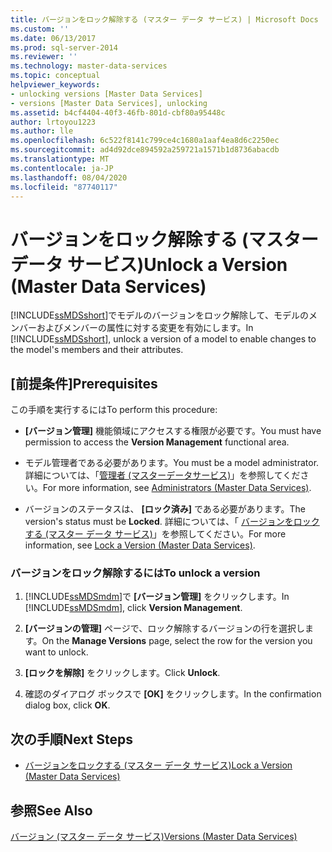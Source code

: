 ```yaml
---
title: バージョンをロック解除する (マスター データ サービス) | Microsoft Docs
ms.custom: ''
ms.date: 06/13/2017
ms.prod: sql-server-2014
ms.reviewer: ''
ms.technology: master-data-services
ms.topic: conceptual
helpviewer_keywords:
- unlocking versions [Master Data Services]
- versions [Master Data Services], unlocking
ms.assetid: b4cf4404-40f3-46fb-801d-cbf80a95448c
author: lrtoyou1223
ms.author: lle
ms.openlocfilehash: 6c522f8141c799ce4c1680a1aaf4ea8d6c2250ec
ms.sourcegitcommit: ad4d92dce894592a259721a1571b1d8736abacdb
ms.translationtype: MT
ms.contentlocale: ja-JP
ms.lasthandoff: 08/04/2020
ms.locfileid: "87740117"
---
```

# <a name="unlock-a-version-master-data-services"></a><span data-ttu-id="39e97-102">バージョンをロック解除する (マスター データ サービス)</span><span class="sxs-lookup"><span data-stu-id="39e97-102">Unlock a Version (Master Data Services)</span></span>
  <span data-ttu-id="39e97-103">[!INCLUDE[ssMDSshort](../includes/ssmdsshort-md.md)]でモデルのバージョンをロック解除して、モデルのメンバーおよびメンバーの属性に対する変更を有効にします。</span><span class="sxs-lookup"><span data-stu-id="39e97-103">In [!INCLUDE[ssMDSshort](../includes/ssmdsshort-md.md)], unlock a version of a model to enable changes to the model's members and their attributes.</span></span>  
  
## <a name="prerequisites"></a><span data-ttu-id="39e97-104">[前提条件]</span><span class="sxs-lookup"><span data-stu-id="39e97-104">Prerequisites</span></span>  
 <span data-ttu-id="39e97-105">この手順を実行するには</span><span class="sxs-lookup"><span data-stu-id="39e97-105">To perform this procedure:</span></span>  
  
-   <span data-ttu-id="39e97-106">**[バージョン管理]** 機能領域にアクセスする権限が必要です。</span><span class="sxs-lookup"><span data-stu-id="39e97-106">You must have permission to access the **Version Management** functional area.</span></span>  
  
-   <span data-ttu-id="39e97-107">モデル管理者である必要があります。</span><span class="sxs-lookup"><span data-stu-id="39e97-107">You must be a model administrator.</span></span> <span data-ttu-id="39e97-108">詳細については、「[管理者 &#40;マスターデータサービス&#41;](administrators-master-data-services.md)」を参照してください。</span><span class="sxs-lookup"><span data-stu-id="39e97-108">For more information, see [Administrators &#40;Master Data Services&#41;](administrators-master-data-services.md).</span></span>  
  
-   <span data-ttu-id="39e97-109">バージョンのステータスは、 **[ロック済み]** である必要があります。</span><span class="sxs-lookup"><span data-stu-id="39e97-109">The version's status must be **Locked**.</span></span> <span data-ttu-id="39e97-110">詳細については、「 [バージョンをロックする (マスター データ サービス)](../../2014/master-data-services/lock-a-version-master-data-services.md)」を参照してください。</span><span class="sxs-lookup"><span data-stu-id="39e97-110">For more information, see [Lock a Version &#40;Master Data Services&#41;](../../2014/master-data-services/lock-a-version-master-data-services.md).</span></span>  
  
### <a name="to-unlock-a-version"></a><span data-ttu-id="39e97-111">バージョンをロック解除するには</span><span class="sxs-lookup"><span data-stu-id="39e97-111">To unlock a version</span></span>  
  
1.  <span data-ttu-id="39e97-112">[!INCLUDE[ssMDSmdm](../includes/ssmdsmdm-md.md)]で **[バージョン管理]** をクリックします。</span><span class="sxs-lookup"><span data-stu-id="39e97-112">In [!INCLUDE[ssMDSmdm](../includes/ssmdsmdm-md.md)], click **Version Management**.</span></span>  
  
2.  <span data-ttu-id="39e97-113">**[バージョンの管理]** ページで、ロック解除するバージョンの行を選択します。</span><span class="sxs-lookup"><span data-stu-id="39e97-113">On the **Manage Versions** page, select the row for the version you want to unlock.</span></span>  
  
3.  <span data-ttu-id="39e97-114">**[ロックを解除]** をクリックします。</span><span class="sxs-lookup"><span data-stu-id="39e97-114">Click **Unlock**.</span></span>  
  
4.  <span data-ttu-id="39e97-115">確認のダイアログ ボックスで **[OK]** をクリックします。</span><span class="sxs-lookup"><span data-stu-id="39e97-115">In the confirmation dialog box, click **OK**.</span></span>  
  
## <a name="next-steps"></a><span data-ttu-id="39e97-116">次の手順</span><span class="sxs-lookup"><span data-stu-id="39e97-116">Next Steps</span></span>  
  
-   [<span data-ttu-id="39e97-117">バージョンをロックする (マスター データ サービス)</span><span class="sxs-lookup"><span data-stu-id="39e97-117">Lock a Version &#40;Master Data Services&#41;</span></span>](../../2014/master-data-services/lock-a-version-master-data-services.md)  
  
## <a name="see-also"></a><span data-ttu-id="39e97-118">参照</span><span class="sxs-lookup"><span data-stu-id="39e97-118">See Also</span></span>  
 [<span data-ttu-id="39e97-119">バージョン (マスター データ サービス)</span><span class="sxs-lookup"><span data-stu-id="39e97-119">Versions &#40;Master Data Services&#41;</span></span>](../../2014/master-data-services/versions-master-data-services.md)  
  
  
